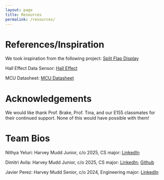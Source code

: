 ```yaml
---
layout: page
title: Resources
permalink: /resources/
---
```


# References/Inspiration
We took inspiration from the following project:
[Split Flap Display](https://www.partsnotincluded.com/building-diy-split-flap-displays/)

Hall Effect Data Sensor:
[Hall Effect](https://www.diodes.com/assets/Datasheets/products_inactive_data/AH3362Q.pdf)

MCU Datasheet:
[MCU Datasheet](https://pages.hmc.edu/brake/class/e155/fa23/assets/doc/ds11451-stm32l432kc.pdf)

# Acknowledgements
We would like thank Prof. Brake, Prof. Tina, and our E155 classmates for their continued support. None of this would have possible with them!

# Team Bios
Nithya Yeluri: Harvey Mudd Junior, c/o 2025, CS major:
[LinkedIn](https://www.linkedin.com/in/nithya-yeluri/)

Dimitri Avila: Harvey Mudd Junior, c/o 2025, CS major:
[LinkedIn](https://www.linkedin.com/in/dimitri-avila/);
[Github](https://www.github.com/mitri-afk)

Javier Perez: Harvey Mudd Senior, c/o 2024, Engineering major:
[LinkedIn](https://www.linkedin.com/in/javier-perez-hmc2024/)




